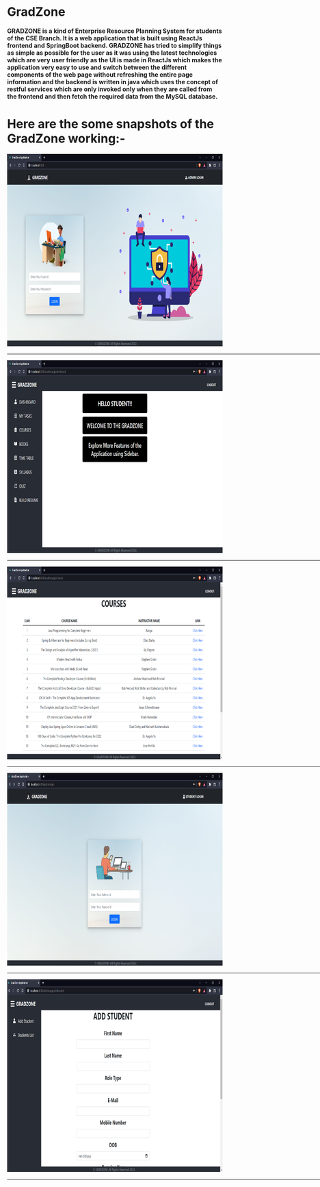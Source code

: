 # GradZone
<b>GRADZONE is a kind of Enterprise Resource Planning System for students of the CSE Branch. It is a web application that is built using ReactJs frontend and SpringBoot backend. GRADZONE has tried to simplify things as simple as possible for the user as it was using the latest technologies which are very user friendly as the UI is made in ReactJs which makes the application very easy to use and switch between the different components of the web page without refreshing the entire page information and the backend is written in java which uses the concept of restful services which are only invoked only when they are called from the frontend and then fetch the required data from the MySQL database.
<b>
# Here are the some snapshots of the GradZone working:-
<img src="src/S1.png" width="800" height="450">
<hr width="800">
<img src="src/S2.png" width="800" height="450">
<hr width="800">
<img src="src/S3.png" width="800" height="450">
<hr width="800">
<img src="src/S4.png" width="800" height="450">
<hr width="800">
<img src="src/S5.png" width="800" height="450">
<hr width="800">
